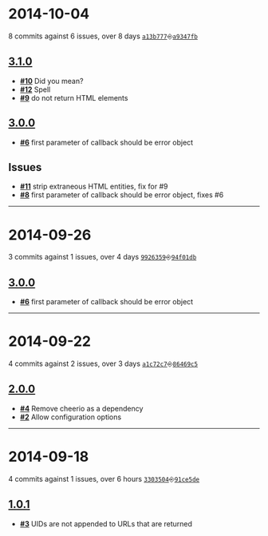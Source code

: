 # 2014-10-04
8 commits against 6 issues, over 8 days [`a13b777`](https://github.com/ucsf-ckm/amalgamatic-pubmed/commit/a13b777)⎆[`a9347fb`](https://github.com/ucsf-ckm/amalgamatic-pubmed/commit/a9347fb)

## [**3.1.0**](https://github.com/ucsf-ckm/amalgamatic-pubmed/issues?milestone=4&state=closed)
- [**#10**](https://github.com/ucsf-ckm/amalgamatic-pubmed/issues/10) Did you mean?
- [**#12**](https://github.com/ucsf-ckm/amalgamatic-pubmed/issues/12) Spell
- [**#9**](https://github.com/ucsf-ckm/amalgamatic-pubmed/issues/9) do not return HTML elements

## [**3.0.0**](https://github.com/ucsf-ckm/amalgamatic-pubmed/issues?milestone=3&state=closed)
- [**#6**](https://github.com/ucsf-ckm/amalgamatic-pubmed/issues/6) first parameter of callback should be error object


## Issues
- [**#11**](https://github.com/ucsf-ckm/amalgamatic-pubmed/issues/11) strip extraneous HTML entities, fix for #9
- [**#8**](https://github.com/ucsf-ckm/amalgamatic-pubmed/issues/8) first parameter of callback should be error object, fixes #6

---


# 2014-09-26
3 commits against 1 issues, over 4 days [`9926359`](https://github.com/ucsf-ckm/amalgamatic-pubmed/commit/9926359)⎆[`94f01db`](https://github.com/ucsf-ckm/amalgamatic-pubmed/commit/94f01db)

## [**3.0.0**](https://github.com/ucsf-ckm/amalgamatic-pubmed/issues?milestone=3&state=closed)
- [**#6**](https://github.com/ucsf-ckm/amalgamatic-pubmed/issues/6) first parameter of callback should be error object

---


# 2014-09-22
4 commits against 2 issues, over 3 days [`a1c72c7`](https://github.com/ucsf-ckm/amalgamatic-pubmed/commit/a1c72c7)⎆[`86469c5`](https://github.com/ucsf-ckm/amalgamatic-pubmed/commit/86469c5)

## [**2.0.0**](https://github.com/ucsf-ckm/amalgamatic-pubmed/issues?milestone=2&state=closed)
- [**#4**](https://github.com/ucsf-ckm/amalgamatic-pubmed/issues/4) Remove cheerio as a dependency
- [**#2**](https://github.com/ucsf-ckm/amalgamatic-pubmed/issues/2) Allow configuration options

---


# 2014-09-18
4 commits against 1 issues, over 6 hours [`3303504`](https://github.com/ucsf-ckm/amalgamatic-pubmed/commit/3303504)⎆[`91ce5de`](https://github.com/ucsf-ckm/amalgamatic-pubmed/commit/91ce5de)

## [**1.0.1**](https://github.com/ucsf-ckm/amalgamatic-pubmed/issues?milestone=1&state=closed)
- [**#3**](https://github.com/ucsf-ckm/amalgamatic-pubmed/issues/3) UIDs are not appended to URLs that are returned

